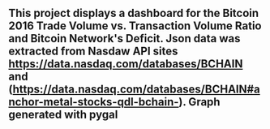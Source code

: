 ## This project displays a dashboard for the Bitcoin 2016 Trade Volume vs. Transaction Volume Ratio and Bitcoin Network's Deficit. Json data was extracted from Nasdaw API sites https://data.nasdaq.com/databases/BCHAIN and (https://data.nasdaq.com/databases/BCHAIN#anchor-metal-stocks-qdl-bchain-). Graph generated with pygal
